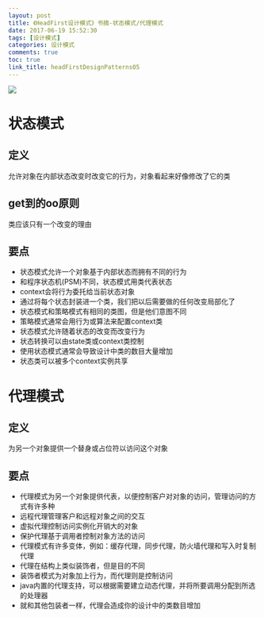 ```yaml
---
layout: post
title: 《HeadFirst设计模式》书摘-状态模式/代理模式
date: 2017-06-19 15:52:30
tags: [设计模式]
categories: 设计模式
comments: true
toc: true
link_title: headFirstDesignPatterns05
---
```

![](http://onxkn9cbz.bkt.clouddn.com/dp01.jpg)
<!--more-->
# 状态模式
## 定义
允许对象在内部状态改变时改变它的行为，对象看起来好像修改了它的类
## get到的oo原则
类应该只有一个改变的理由
## 要点
- 状态模式允许一个对象基于内部状态而拥有不同的行为
- 和程序状态机(PSM)不同，状态模式用类代表状态
- context会将行为委托给当前状态对象
- 通过将每个状态封装进一个类，我们把以后需要做的任何改变局部化了
- 状态模式和策略模式有相同的类图，但是他们意图不同
- 策略模式通常会用行为或算法来配置context类
- 状态模式允许随着状态的改变而改变行为
- 状态转换可以由state类或context类控制
- 使用状态模式通常会导致设计中类的数目大量增加
- 状态类可以被多个context实例共享

# 代理模式
## 定义
为另一个对象提供一个替身或占位符以访问这个对象
## 要点
- 代理模式为另一个对象提供代表，以便控制客户对对象的访问，管理访问的方式有许多种
- 远程代理管理客户和远程对象之间的交互
- 虚拟代理控制访问实例化开销大的对象
- 保护代理基于调用者控制对象方法的访问
- 代理模式有许多变体，例如：缓存代理，同步代理，防火墙代理和写入时复制代理
- 代理在结构上类似装饰者，但是目的不同
- 装饰者模式为对象加上行为，而代理则是控制访问
- java内置的代理支持，可以根据需要建立动态代理，并将所要调用分配到所选的处理器
- 就和其他包装者一样，代理会造成你的设计中的类数目增加